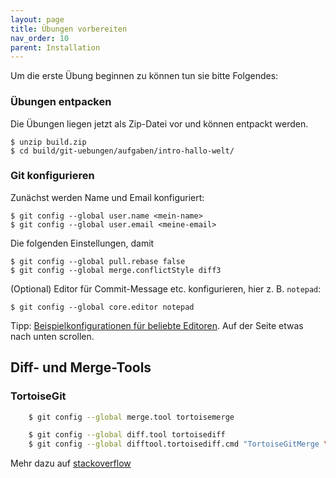 ```yaml
---
layout: page
title: Übungen vorbereiten
nav_order: 10
parent: Installation
---
```


Um die erste Übung beginnen zu können tun sie bitte Folgendes:

### Übungen entpacken

Die Übungen liegen jetzt als Zip-Datei vor und können entpackt werden.

    $ unzip build.zip
    $ cd build/git-uebungen/aufgaben/intro-hallo-welt/
    

### Git konfigurieren

Zunächst werden Name und Email konfiguriert:

    $ git config --global user.name <mein-name>
    $ git config --global user.email <meine-email>

Die folgenden Einstellungen, damit 

    $ git config --global pull.rebase false
    $ git config --global merge.conflictStyle diff3

(Optional) Editor für Commit-Message etc. konfigurieren, hier z. B. `notepad`:

    $ git config --global core.editor notepad

Tipp: [Beispielkonfigurationen für beliebte Editoren](https://git-scm.com/book/en/v2/Appendix-C%3A-Git-Commands-Setup-and-Config). Auf der Seite etwas nach unten scrollen.

## Diff- und Merge-Tools

### TortoiseGit

```bash
    $ git config --global merge.tool tortoisemerge

    $ git config --global diff.tool tortoisediff
    $ git config --global difftool.tortoisediff.cmd "TortoiseGitMerge \$LOCAL \$REMOTE"
```

Mehr dazu auf [stackoverflow](https://stackoverflow.com/questions/16493368/can-tortoisemerge-be-used-as-a-difftool-with-windows-git-bash)

